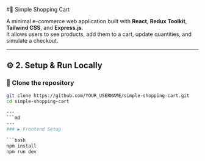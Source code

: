 
#🛒 Simple Shopping Cart


A minimal e-commerce web application built with **React**, **Redux Toolkit**, **Tailwind CSS**, and **Express.js**.  
It allows users to see products, add them to a cart, update quantities, and simulate a checkout.

---

## ⚙️ 2. Setup & Run Locally

### 🔽 Clone the repository
```bash
git clone https://github.com/YOUR_USERNAME/simple-shopping-cart.git
cd simple-shopping-cart

---
```md
---
### ▶️ Frontend Setup

```bash
npm install
npm run dev 


